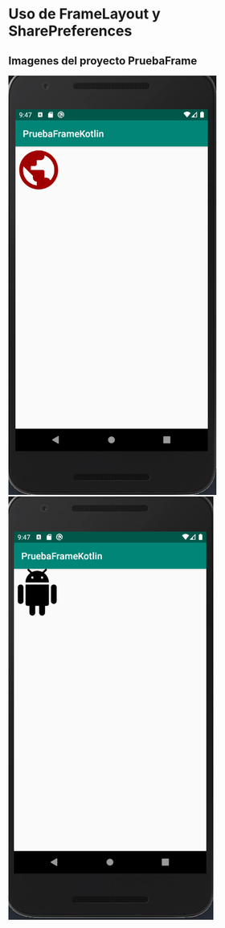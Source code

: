# Uso de FrameLayout y SharePreferences 

## Imagenes del proyecto PruebaFrame
![frame1](Frame1.png)
![frame2](Frame2.png)
